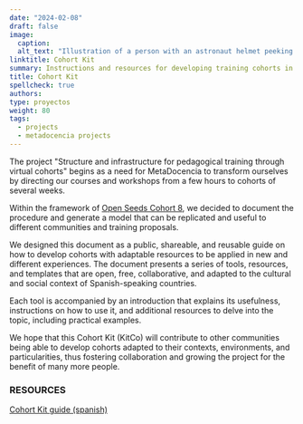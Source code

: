 ```yaml
---
date: "2024-02-08"
draft: false
image:
  caption: 
  alt_text: "Illustration of a person with an astronaut helmet peeking out of a box"
linktitle: Cohort Kit
summary: Instructions and resources for developing training cohorts in Open Science. 
title: Cohort Kit
spellcheck: true
authors: 
type: proyectos
weight: 80
tags:
  - projects
  - metadocencia projects
---
```

The project "Structure and infrastructure for pedagogical training through virtual cohorts" begins as a need for MetaDocencia to transform ourselves by directing our courses and workshops from a few hours to cohorts of several weeks.

Within the framework of [Open Seeds Cohort 8](https://openlifesci.org/openseeds/ ""), we decided to document the procedure and generate a model that can be replicated and useful to different communities and training proposals.

We designed this document as a public, shareable, and reusable guide on how to develop cohorts with adaptable resources to be applied in new and different experiences. The document presents a series of tools, resources, and templates that are open, free, collaborative, and adapted to the cultural and social context of Spanish-speaking countries.

Each tool is accompanied by an introduction that explains its usefulness, instructions on how to use it, and additional resources to delve into the topic, including practical examples.

We hope that this Cohort Kit (KitCo) will contribute to other communities being able to develop cohorts adapted to their contexts, environments, and particularities, thus fostering collaboration and growing the project for the benefit of many more people.

### RESOURCES
[Cohort Kit guide (spanish)](https://zenodo.org/records/10689695)




